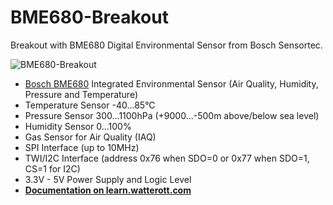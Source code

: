 # BME680-Breakout
Breakout with BME680 Digital Environmental Sensor from Bosch Sensortec.

![BME680-Breakout](https://github.com/watterott/BME680-Breakout/raw/master/hardware/BME680-Breakout_v11.jpg)

* [Bosch BME680](https://www.bosch-sensortec.com/bst/products/all_products/bme680) Integrated Environmental Sensor (Air Quality, Humidity, Pressure and Temperature)
* Temperature Sensor -40...85°C
* Pressure Sensor 300...1100hPa (+9000...-500m above/below sea level)
* Humidity Sensor 0...100%
* Gas Sensor for Air Quality (IAQ)
* SPI Interface (up to 10MHz)
* TWI/I2C Interface (address 0x76 when SDO=0 or 0x77 when SDO=1, CS=1 for I2C)
* 3.3V - 5V Power Supply and Logic Level
* **[Documentation on learn.watterott.com](http://learn.watterott.com/sensors/bme680/)**
